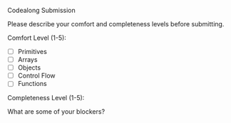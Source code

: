 Codealong Submission

Please describe your comfort and completeness levels before submitting.

Comfort Level (1-5):
- [ ] Primitives
- [ ] Arrays
- [ ] Objects
- [ ] Control Flow
- [ ] Functions

Completeness Level (1-5):

What are some of your blockers?